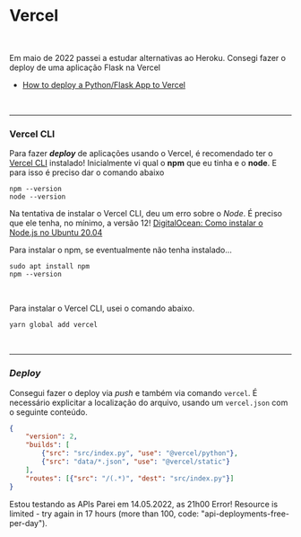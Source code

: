 # Vercel

<br>

Em maio de 2022 passei a estudar alternativas ao Heroku.
Consegi fazer o deploy de uma aplicação Flask na Vercel

- [How to deploy a Python/Flask App to Vercel ](https://dev.to/andrewbaisden/how-to-deploy-a-python-flask-app-to-vercel-2o5k)

<br>

----

### Vercel CLI

Para fazer ***deploy*** de aplicações usando o Vercel, é recomendado ter o [Vercel CLI](https://vercel.com/cli) instalado!
Inicialmente vi qual o **npm** que eu tinha e o **node**.
E para isso é preciso dar o comando abaixo

```
npm --version
node --version
```

Na tentativa de instalar o Vercel CLI, deu um erro sobre o *Node*. É preciso que ele tenha, no mínimo, a versão 12!
[DigitalOcean: Como instalar o Node.js no Ubuntu 20.04](https://www.digitalocean.com/community/tutorials/how-to-install-node-js-on-ubuntu-20-04-pt)

Para instalar o npm, se eventualmente não tenha instalado...

```
sudo apt install npm
npm --version
```

<br>

Para instalar o Vercel CLI, usei o comando abaixo.
```
yarn global add vercel
```

<br>

----

### *Deploy*

Consegui fazer o deploy via *push* e também via comando ``vercel``.
É necessário explicitar a localização do arquivo, usando um ```vercel.json``` com o seguinte conteúdo.

```json
{
    "version": 2,
    "builds": [
        {"src": "src/index.py", "use": "@vercel/python"},
        {"src": "data/*.json", "use": "@vercel/static"}
    ],
    "routes": [{"src": "/(.*)", "dest": "src/index.py"}]
}
```


Estou testando as APIs
Parei em 14.05.2022, as 21h00
Error! Resource is limited - try again in 17 hours (more than 100, code: "api-deployments-free-per-day").
